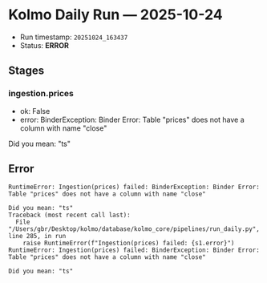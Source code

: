 # Kolmo Daily Run — 2025-10-24

- Run timestamp: `20251024_163437`
- Status: **ERROR**

## Stages
### ingestion.prices
- ok: False
- error: BinderException: Binder Error: Table "prices" does not have a column with name "close"

Did you mean: "ts"

## Error

```
RuntimeError: Ingestion(prices) failed: BinderException: Binder Error: Table "prices" does not have a column with name "close"

Did you mean: "ts"
Traceback (most recent call last):
  File "/Users/gbr/Desktop/kolmo/database/kolmo_core/pipelines/run_daily.py", line 285, in run
    raise RuntimeError(f"Ingestion(prices) failed: {s1.error}")
RuntimeError: Ingestion(prices) failed: BinderException: Binder Error: Table "prices" does not have a column with name "close"

Did you mean: "ts"

```
